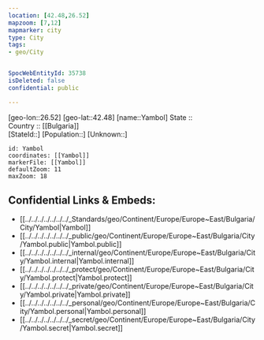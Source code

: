 ```yaml
---
location: [42.48,26.52] 
mapzoom: [7,12] 
mapmarker: city 
type: City
tags:
- geo/City


SpocWebEntityId: 35738
isDeleted: false
confidential: public

---
```

[geo-lon::26.52] 
[geo-lat::42.48] 
[name::Yambol] 
State ::  
Country :: [[Bulgaria]]  
[StateId::] 
[Population::] 
[Unknown::] 


```leaflet
id: Yambol
coordinates: [[Yambol]] 
markerFile: [[Yambol]] 
defaultZoom: 11 
maxZoom: 18
```


## Confidential Links & Embeds: 
- [[../../../../../../../_Standards/geo/Continent/Europe/Europe~East/Bulgaria/City/Yambol|Yambol]] 
- [[../../../../../../../_public/geo/Continent/Europe/Europe~East/Bulgaria/City/Yambol.public|Yambol.public]] 
- [[../../../../../../../_internal/geo/Continent/Europe/Europe~East/Bulgaria/City/Yambol.internal|Yambol.internal]] 
- [[../../../../../../../_protect/geo/Continent/Europe/Europe~East/Bulgaria/City/Yambol.protect|Yambol.protect]] 
- [[../../../../../../../_private/geo/Continent/Europe/Europe~East/Bulgaria/City/Yambol.private|Yambol.private]] 
- [[../../../../../../../_personal/geo/Continent/Europe/Europe~East/Bulgaria/City/Yambol.personal|Yambol.personal]] 
- [[../../../../../../../_secret/geo/Continent/Europe/Europe~East/Bulgaria/City/Yambol.secret|Yambol.secret]] 
